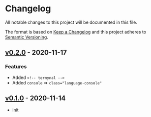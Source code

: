 # Changelog

All notable changes to this project will be documented in this file.

The format is based on [Keep a Changelog](http://keepachangelog.com/en/1.0.0/)
and this project adheres to [Semantic Versioning](http://semver.org/spec/v2.0.0.html).

## [v0.2.0](https://github.com/daxartio/termynal/releases/tag/v0.2.0) - 2020-11-17

### Features

- Added `<!-- termynal -->`
- Added `console` => `class="language-console"`

## [v0.1.0](https://github.com/daxartio/termynal/releases/tag/v0.1.0) - 2020-11-14

- init
